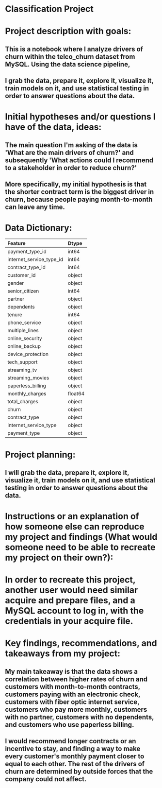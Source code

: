 # Classification Project
# Project description with goals:
## This is a notebook where I analyze drivers of churn within the telco_churn dataset from MySQL. Using the data science pipeline,
## I grab the data, prepare it, explore it, visualize it, train models on it, and use statistical testing in order to answer questions about the data.


# Initial hypotheses and/or questions I have of the data, ideas:
## The main question I'm asking of the data is 'What are the main drivers of churn?' and subsequently 'What actions could I recommend to a stakeholder in order to reduce churn?'
## More specifically, my initial hypothesis is that the shorter contract term is the biggest driver in churn, because people paying month-to-month can leave any time.

# Data Dictionary:
|Feature|Dtype|
|:--------|:-----------|
|payment_type_id|	int64|
|internet_service_type_id|	int64|
|contract_type_id|	int64|
|customer_id|	object|
|gender|	object|
|senior_citizen|	int64|
|partner|	object|
|dependents| object|
|tenure|	int64|
|phone_service|	object|
|multiple_lines|	object|
|online_security|	object|
|online_backup|	object|
|device_protection|	object|
|tech_support|	object|
|streaming_tv|	object|
|streaming_movies|	object|
|paperless_billing|	object|
|monthly_charges|	float64|
|total_charges|	object|
|churn|	object|
|contract_type|	object|
|internet_service_type|	object|
|payment_type|	object|


# Project planning:
## I will grab the data, prepare it, explore it, visualize it, train models on it, and use statistical testing in order to answer questions about the data.



# Instructions or an explanation of how someone else can reproduce my project and findings (What would someone need to be able to recreate my project on their own?):
# In order to recreate this project, another user would need similar acquire and prepare files, and a MySQL account to log in, with the credentials in your acquire file.


# Key findings, recommendations, and takeaways from my project:
## My main takeaway is that the data shows a correlation between higher rates of churn and customers with month-to-month contracts, customers paying with an electronic check, customers with fiber optic internet service, customers who pay more monthly, customers with no partner, customers with no dependents, and customers who use paperless billing. 
## I would recommend longer contracts or an incentive to stay, and finding a way to make every customer's monthly payment closer to equal to each other. The rest of the drivers of churn are determined by outside forces that the company could not affect.
